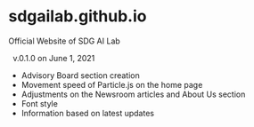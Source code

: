 # sdgailab.github.io
Official Website of SDG AI Lab

&nbsp;
v.0.1.0 on June 1, 2021
- Advisory Board section creation
- Movement speed of Particle.js on the home page
- Adjustments on the Newsroom articles and About Us section
- Font style
- Information based on latest updates
